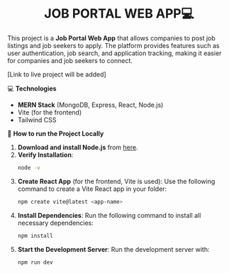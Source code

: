 <h1 align="center">
  JOB PORTAL WEB APP💻
</h1>

This project is a **Job Portal Web App** that allows companies to post job listings and job seekers to apply. The platform provides features such as user authentication, job search, and application tracking, making it easier for companies and job seekers to connect.

[Link to live project will be added]

💻 **Technologies**
- **MERN Stack** (MongoDB, Express, React, Node.js)
- Vite (for the frontend)
- Tailwind CSS

🚀 **How to run the Project Locally**
1. **Download and install Node.js** from [here](https://nodejs.org/).
2. **Verify Installation**:
    ```bash
    node -v
    ```
3. **Create React App** (for the frontend, Vite is used):
    Use the following command to create a Vite React app in your folder:
    ```bash
    npm create vite@latest <app-name> 
    ```
4. **Install Dependencies**:
    Run the following command to install all necessary dependencies:
    ```bash
    npm install
    ```
5. **Start the Development Server**:
    Run the development server with:
    ```bash
    npm run dev
    ```

